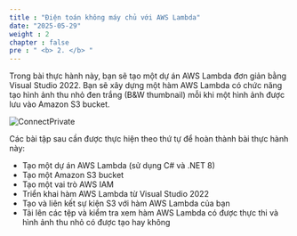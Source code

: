 ```yaml
---
title : "Điện toán không máy chủ với AWS Lambda"
date: "2025-05-29"
weight : 2
chapter : false
pre : " <b> 2. </b> "
---
```



Trong bài thực hành này, bạn sẽ tạo một dự án AWS Lambda đơn giản bằng Visual Studio 2022. Bạn sẽ xây dựng một hàm AWS Lambda có chức năng tạo hình ảnh thu nhỏ đen trắng (B&W thumbnail) mỗi khi một hình ảnh được lưu vào Amazon S3 bucket.

![ConnectPrivate](../../images/2-Severless-compute/2.diagram.png)

Các bài tập sau cần được thực hiện theo thứ tự để hoàn thành bài thực hành này:
- Tạo một dự án AWS Lambda (sử dụng C# và .NET 8)
- Tạo một Amazon S3 bucket
- Tạo một vai trò AWS IAM
- Triển khai hàm AWS Lambda từ Visual Studio 2022
- Tạo và liên kết sự kiện S3 với hàm AWS Lambda của bạn
- Tải lên các tệp và kiểm tra xem hàm AWS Lambda có được thực thi và hình ảnh thu nhỏ có được tạo hay không

<!-- ### Content
2.1. [Create Project](2.1-Create-project/)\
2.2. [Add code to generate thumbnails](2.2-Add-code/)\
2.3. [Create S3 bucket](2.3-Create-S3-bucket/)\
2.4. [Create IAM role](2.4-Create-IAM-role/)\
2.5. [Publish project](2.5-Public-project/)\
2.6. [Configure event](2.6-Configure-event/)\
2.7. [Test AWS Lambda function](2.7-Test-AWS-Lambda/) -->